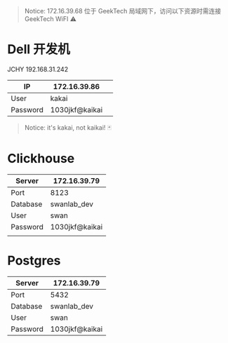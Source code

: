 > Notice: 172.16.39.68 位于 GeekTech 局域网下，访问以下资源时需连接 GeekTech WiFI ⚠
# Dell 开发机

JCHY 192.168.31.242

| IP       | 172.16.39.86   |     |
| -------- | -------------- | --- |
| User     | kakai          |     |
| Password | 1030jkf@kaikai |     |
> Notice: it's kakai, not kaikai! 🃏
# Clickhouse

| Server   | 172.16.39.79   |
| -------- | -------------- |
| Port     | 8123           |
| Database | swanlab_dev    |
| User     | swan           |
| Password | 1030jkf@kaikai |
|          |                |
# Postgres

| Server   | 172.16.39.79   |
| -------- | -------------- |
| Port     | 5432           |
| Database | swanlab_dev    |
| User     | swan           |
| Password | 1030jkf@kaikai |
